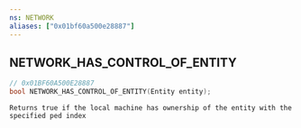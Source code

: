 ```yaml
---
ns: NETWORK
aliases: ["0x01bf60a500e28887"]
---
```

## NETWORK_HAS_CONTROL_OF_ENTITY

```c
// 0x01BF60A500E28887
bool NETWORK_HAS_CONTROL_OF_ENTITY(Entity entity);
```

```
Returns true if the local machine has ownership of the entity with the specified ped index
```
